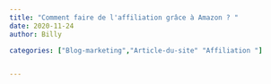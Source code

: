 ```yaml
---
title: "Comment faire de l'affiliation grâce à Amazon ? "
date: 2020-11-24
author: Billy

categories: ["Blog-marketing","Article-du-site" "Affiliation "]


---
```


